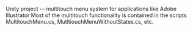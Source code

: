 Unity project -- multitouch menu system for applications like Adobe Illustrator
Most of the multitouch functionality is contained in the scripts MultitouchMenu.cs, MutltiouchMenuWithoutStates.cs, etc. 
